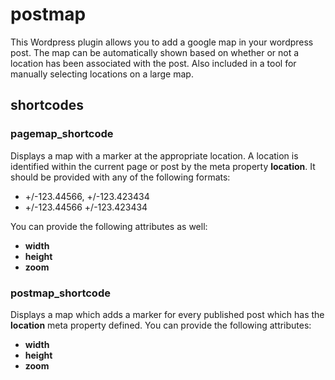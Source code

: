 postmap
=======

This Wordpress plugin allows you to add a google map in your wordpress post.  The map can be automatically shown based
on whether or not a location has been associated with the post.  Also included in a tool for manually selecting locations
on a large map.

shortcodes
----------

### pagemap_shortcode
Displays a map with a marker at the appropriate location.  A location is identified within the current page or post by
the meta property **location**.  It should be provided with any of the following formats:

* +/-123.44566, +/-123.423434
* +/-123.44566 +/-123.423434



You can provide the following attributes as well:

* **width**
* **height**
* **zoom**

### postmap_shortcode
Displays a map which adds a marker for every published post which has the **location** meta property defined.  You can provide
the following attributes:

* **width**
* **height**
* **zoom**

